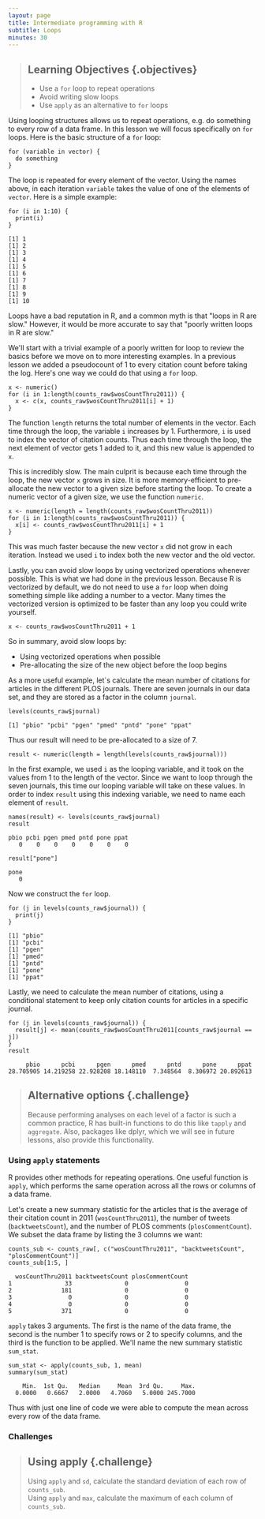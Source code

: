 ```yaml
---
layout: page
title: Intermediate programming with R
subtitle: Loops
minutes: 30
---
```




> ## Learning Objectives {.objectives}
>
> *  Use a `for` loop to repeat operations
> *  Avoid writing slow loops
> *  Use `apply` as an alternative to `for` loops



Using looping structures allows us to repeat operations, e.g. do something to every row of a data frame.
In this lesson we will focus specifically on `for` loops.
Here is the basic structure of a `for` loop:


~~~{.r}
for (variable in vector) {
  do something
}
~~~

The loop is repeated for every element of the vector.
Using the names above, in each iteration `variable` takes the value of one of the elements of `vector`.
Here is a simple example:


~~~{.r}
for (i in 1:10) {
  print(i)
}
~~~



~~~{.output}
[1] 1
[1] 2
[1] 3
[1] 4
[1] 5
[1] 6
[1] 7
[1] 8
[1] 9
[1] 10

~~~

Loops have a bad reputation in R, and a common myth is that "loops in R are slow."
However, it would be more accurate to say that "poorly written loops in R are slow."

We'll start with a trivial example of a poorly written for loop to review the basics before we move on to more interesting examples.
In a previous lesson we added a pseudocount of 1 to every citation count before taking the log.
Here's one way we could do that using a `for` loop.


~~~{.r}
x <- numeric()
for (i in 1:length(counts_raw$wosCountThru2011)) {
  x <- c(x, counts_raw$wosCountThru2011[i] + 1)
}
~~~

The function `length` returns the total number of elements in the vector.
Each time through the loop, the variable `i` increases by 1.
Furthermore, `i` is used to index the vector of citation counts.
Thus each time through the loop, the next element of vector gets 1 added to it, and this new value is appended to `x`.

This is incredibly slow.
The main culprit is because each time through the loop,
the new vector `x` grows in size.
It is more memory-efficient to pre-allocate the new vector to a given size before starting the loop.
To create a numeric vector of a given size, we use the function `numeric`.


~~~{.r}
x <- numeric(length = length(counts_raw$wosCountThru2011))
for (i in 1:length(counts_raw$wosCountThru2011)) {
  x[i] <- counts_raw$wosCountThru2011[i] + 1
}
~~~

This was much faster because the new vector `x` did not grow in each iteration.
Instead we used `i` to index both the new vector and the old vector.

Lastly, you can avoid slow loops by using vectorized operations whenever possible.
This is what we had done in the previous lesson.
Because R is vectorized by default, we do not need to use a `for` loop when doing something simple like adding a number to a vector.
Many times the vectorized version is optimized to be faster than any loop you could write yourself.


~~~{.r}
x <- counts_raw$wosCountThru2011 + 1
~~~

So in summary, avoid slow loops by:

*  Using vectorized operations when possible
*  Pre-allocating the size of the new object before the loop begins

As a more useful example, let´s calculate the mean number of citations for articles in the different PLOS journals.
There are seven journals in our data set, and they are stored as a factor in the column `journal`.


~~~{.r}
levels(counts_raw$journal)
~~~



~~~{.output}
[1] "pbio" "pcbi" "pgen" "pmed" "pntd" "pone" "ppat"

~~~

Thus our result will need to be pre-allocated to a size of 7.


~~~{.r}
result <- numeric(length = length(levels(counts_raw$journal)))
~~~

In the first example, we used `i` as the looping variable, and it took on the values from 1 to the length of the vector.
Since we want to loop through the seven journals, this time our looping variable will take on these values.
In order to index `result` using this indexing variable, we need to name each element of `result`.


~~~{.r}
names(result) <- levels(counts_raw$journal)
result
~~~



~~~{.output}
pbio pcbi pgen pmed pntd pone ppat 
   0    0    0    0    0    0    0 

~~~



~~~{.r}
result["pone"]
~~~



~~~{.output}
pone 
   0 

~~~

Now we construct the `for` loop.


~~~{.r}
for (j in levels(counts_raw$journal)) {
  print(j)
}
~~~



~~~{.output}
[1] "pbio"
[1] "pcbi"
[1] "pgen"
[1] "pmed"
[1] "pntd"
[1] "pone"
[1] "ppat"

~~~

Lastly, we need to calculate the mean number of citations, using a conditional statement to keep only citation counts for articles in a specific journal.


~~~{.r}
for (j in levels(counts_raw$journal)) {
  result[j] <- mean(counts_raw$wosCountThru2011[counts_raw$journal == j])
}
result
~~~



~~~{.output}
     pbio      pcbi      pgen      pmed      pntd      pone      ppat 
28.705905 14.219258 22.928208 18.148110  7.348564  8.306972 20.892613 

~~~

> ## Alternative options {.challenge}
> 
> Because performing analyses on each level of a factor is such a common practice, R has built-in functions to do this like `tapply` and `aggregate`.
> Also, packages like dplyr, which we will see in future lessons, also provide this functionality.

### Using `apply` statements

R provides other methods for repeating operations.
One useful function is `apply`, which performs the same operation across all the rows or columns of a data frame.

Let's create a new summary statistic for the articles that is the average of their citation count in 2011 (`wosCountThru2011`), the number of tweets (`backtweetsCount`), and the number of PLOS comments (`plosCommentCount`).
We subset the data frame by listing the 3 columns we want:


~~~{.r}
counts_sub <- counts_raw[, c("wosCountThru2011", "backtweetsCount", "plosCommentCount")]
counts_sub[1:5, ]
~~~



~~~{.output}
  wosCountThru2011 backtweetsCount plosCommentCount
1               33               0                0
2              181               0                0
3                0               0                0
4                0               0                0
5              371               0                0

~~~

`apply` takes 3 arguments.
The first is the name of the data frame,
the second is the number 1 to specify rows or 2 to specify columns,
and the third is the function to be applied.
We'll name the new summary statistic `sum_stat`.


~~~{.r}
sum_stat <- apply(counts_sub, 1, mean)
summary(sum_stat)
~~~



~~~{.output}
    Min.  1st Qu.   Median     Mean  3rd Qu.     Max. 
  0.0000   0.6667   2.0000   4.7060   5.0000 245.7000 

~~~

Thus with just one line of code we were able to compute the mean across every row of the data frame.

### Challenges

> ## Using apply {.challenge}
>
> Using `apply` and `sd`, calculate the standard deviation of each row of `counts_sub`.  
> Using `apply` and `max`, calculate the maximum of each column of `counts_sub`.  



